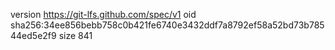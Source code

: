 version https://git-lfs.github.com/spec/v1
oid sha256:34ee856bebb758c0b421fe6740e3432ddf7a8792ef58a52bd73b78544ed5e2f9
size 841
